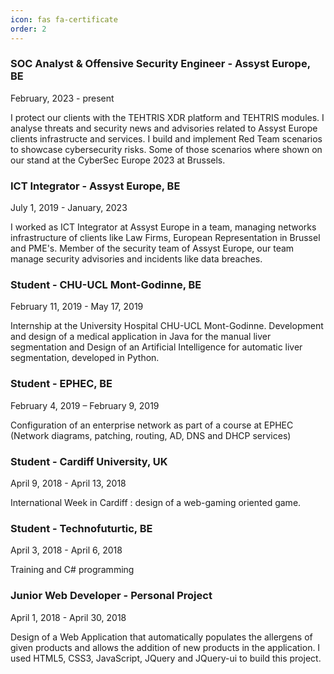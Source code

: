 ```yaml
---
icon: fas fa-certificate
order: 2
---
```


### SOC Analyst & Offensive Security Engineer - Assyst Europe, BE
February, 2023 - present

I protect our clients with the TEHTRIS XDR platform and TEHTRIS modules. 
I analyse threats and security news and advisories related to Assyst Europe clients infrastructe and services.
I build and implement Red Team scenarios to showcase cybersecurity risks. 
Some of those scenarios where shown on our stand at the CyberSec Europe 2023 at Brussels.

### ICT Integrator - Assyst Europe, BE
July 1, 2019 - January, 2023

I worked as ICT Integrator at Assyst Europe in a team, managing networks infrastructure of clients like Law Firms, European Representation in Brussel and PME's. Member of the security team of Assyst Europe, our team manage security advisories and incidents like data breaches.

### Student - CHU-UCL Mont-Godinne, BE 
February 11, 2019 - May 17, 2019

Internship at the University Hospital CHU-UCL Mont-Godinne. Development and design of a medical application in Java for the manual liver segmentation and Design of an Artificial Intelligence for automatic liver segmentation, developed in Python.

### Student - EPHEC, BE
February 4, 2019 – February 9, 2019

Configuration of an enterprise network as part of a course at EPHEC (Network diagrams, patching, routing, AD, DNS and DHCP services)

### Student - Cardiff University, UK
April 9, 2018 - April 13, 2018

International Week in Cardiff : design of a web-gaming oriented game.

### Student - Technofuturtic, BE
April 3, 2018 - April 6, 2018

Training and C# programming

### Junior Web Developer - Personal Project
April 1, 2018 - April 30, 2018

Design of a Web Application that automatically populates the allergens of given products and allows the addition of new products in the application. 
I used HTML5, CSS3, JavaScript, JQuery and JQuery-ui to build this project.